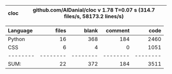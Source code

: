 cloc|github.com/AlDanial/cloc v 1.78  T=0.07 s (314.7 files/s, 58173.2 lines/s)
--- | ---

Language|files|blank|comment|code
:-------|-------:|-------:|-------:|-------:
Python|16|368|184|2460
CSS|6|4|0|1051
--------|--------|--------|--------|--------
SUM:|22|372|184|3511
